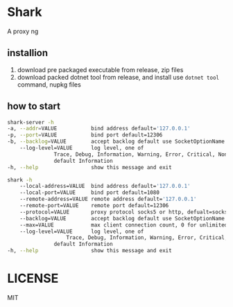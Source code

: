 # Shark
A proxy ng

## installion
1. download pre packaged executable from release, zip files
1. download packed dotnet tool from release, and install use `dotnet tool` command, nupkg files 

## how to start
```sh
shark-server -h
-a, --addr=VALUE           bind address default='127.0.0.1'
-p, --port=VALUE           bind port default=12306
-b, --backlog=VALUE        accept backlog default use SocketOptionName.MaxConnections
    --log-level=VALUE      log level, one of 
			   Trace, Debug, Information, Warning, Error, Critical, None,
			   default Information
-h, --help                 show this message and exit
```

```sh
shark -h
    --local-address=VALUE  bind address default='127.0.0.1'
    --local-port=VALUE     bind port default=1080
    --remote-address=VALUE remote address default='127.0.0.1'
    --remote-port=VALUE    remote port default=12306
    --protocol=VALUE       proxy protocol socks5 or http, defualt=socks5
    --backlog=VALUE        accept backlog default use SocketOptionName.MaxConnections
    --max=VALUE            max client connection count, 0 for unlimited, default 0
    --log-level=VALUE      log level, one of 
    			   Trace, Debug, Information, Warning, Error, Critical, None,
			   default Information
-h, --help                 show this message and exit
```

# LICENSE
MIT
